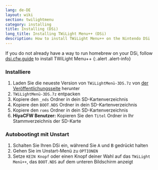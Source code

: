 ```yaml
---
lang: de-DE
layout: wiki
section: twilightmenu
category: installing
title: Installing (DSi)
long_title: Installing TWiLight Menu++ (DSi)
description: How to install TWiLight Menu++ on the Nintendo DSi
---
```


If you do not already have a way to run homebrew on your DSi, follow [dsi.cfw.guide](https://dsi.cfw.guide) to install TWiLight Menu++
{:.alert .alert-info}

### Installiere
1. Laden Sie die neueste Version von `TWiLightMenü-3DS.7z` von [der Veröffentlichungsseite](https://github.com/DS-Homebrew/TWiLightMenu/releases) herunter
1. `TWiLightMenü-3DS.7z` entpacken
1. Kopiere den `_nds` Ordner in dein SD-Kartenverzeichnis
1. Kopiere den `BOOT.NDS` Ordner in dein SD-Kartenverzeichnis
1. Kopiere den `roms` Ordner in dein SD-Kartenverzeichnis
1. **HiyaCFW Benutzer:** Kopieren Sie den `Titel` Ordner in Ihr Stammverzeichnis der SD-Karte

### Autobootingt mit Unstart
1. Schalten Sie Ihren DSi ein, während Sie <kbd class="face">A</kbd> und <kbd class="face">B</kbd> gedrückt halten
1. Gehen Sie im Unstart-Menü zu `OPTIONEN`
1. Setze `KEIN Knopf` oder einen Knopf deiner Wahl auf das `TWiLight Menü++`, das `BOOT.NDS` auf dem unteren Bildschirm anzeigt
